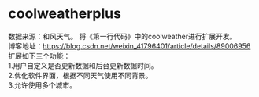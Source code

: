 # coolweatherplus
数据来源：和风天气。
将《第一行代码》中的coolweather进行扩展开发。  
博客地址：https://blog.csdn.net/weixin_41796401/article/details/89006956  
扩展如下三个功能：  
1.用户自定义是否更新数据和后台更新数据时间。  
2.优化软件界面，根据不同天气使用不同背景。    
3.允许使用多个城市。  
